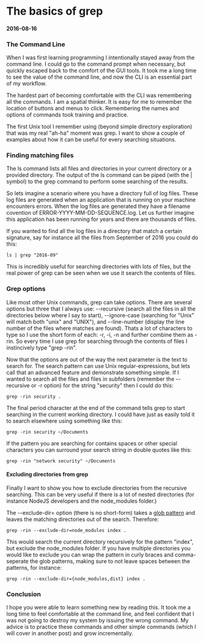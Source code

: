 # The basics of grep
#### 2016-08-16

### The Command Line

When I was first learning programming I intentionally stayed away from the command line. I could go to the command prompt when necessary, but quickly escaped back to the comfort of the GUI tools. It took me a long time to see the value of the command line, and now the CLI is an essential part of my workflow.

The hardest part of becoming comfortable with the CLI was remembering all the commands. I am a spatial thinker. It is easy for me to remember the location of buttons and menus to click. Remembering the names and options of commands took training and practice.

The first Unix tool I remember using (beyond simple directory exploration) that was my real "ah-ha" moment was grep. I want to show a couple of examples about how it can be useful for every searching situations.

### Finding matching files

The ls command lists all files and directories in your current directory or a provided directory. The output of the ls command can be piped (with the &#124; symbol) to the grep command to perform some searching of the results.

So lets imagine a scenario where you have a directory full of log files. These log files are generated when an application that is running on your machine encounters errors. When the log files are generated they have
a filename covention of ERROR-YYYY-MM-DD-SEQUENCE.log. Let us further imagine this application has been running for years and there are thousands of files.

If you wanted to find all the log files in a directory that match a certain signature, say for instance all the files from September of 2016 you could do this:
<pre><code class="bash">ls | grep "2016-09"</code></pre>

This is incredibly useful for searching directories with lots of files, but the real power of grep can be seen when we use it search the contents of files.

### Grep options

Like most other Unix commands, grep can take options. There are several options but three that I always use: --recursive (search all the files in all the directories below where I say to start), --ignore-case (searching for "Unix" will match both "unix" and "UNIX"), and --line-number (display the line number of the files where matches are found). Thats a lot of characters to type so I use the short form of each: -r, -i, -n and further combine them as -rin. So every time I use grep for searching through the contents of files I instincively type "grep -rin".

Now that the options are out of the way the next parameter is the text to search for. The search pattern can use Unix regular-expressions, but lets call that an advanced feature and demonstrate something simple. If I wanted to search all the files and files in subfolders (remember the --recursive or -r option) for the string "security" then I could do this:

<pre><code class="bash">grep -rin security .</code></pre>

The final period character at the end of the command tells grep to start searching in the current working directory. I could have just as easily told it to search elsewhere using something like this:

<pre><code class="bash">grep -rin security ~/Documents</code></pre>

If the pattern you are searching for contains spaces or other special characters you can surround your
search string in double quotes like this:

<pre><code class="bash">grep -rin "network security" ~/Documents</code></pre>

      
#### Excluding directories from grep
        
Finally I want to show you how to exclude directories from the recursive searching. This can be very useful if there is a lot of nested directories (for instance NodeJS developers and the node_modules folder.)

The --exclude-dir= option (there is no short-form) takes a <a href="http://man7.org/linux/man-pages/man7/glob.7.html">glob pattern</a> and leaves the matching directories out of the search. Therefore:

<pre><code class="bash">grep -rin --exclude-dir=node_modules index .</code></pre>

This would search the current directory recursively for the pattern "index", but exclude the node_modules folder. If you have multiple directories you would like to exclude you can wrap the pattern in curly braces and comma-seperate the glob patterns, making sure to not leave spaces between the patterns, for instance:

<pre><code class="bash">grep -rin --exclude-dir={node_modules,dist} index .</code></pre>

### Conclusion
        
I hope you were able to learn something new by reading this. It took me a long time to feel comfortable at the command line, and feel confident that I was not going to destroy my system by issuing the wrong command.
My advice is to practice these commands and other simple commands (which I will cover in another post) and grow incrementally.